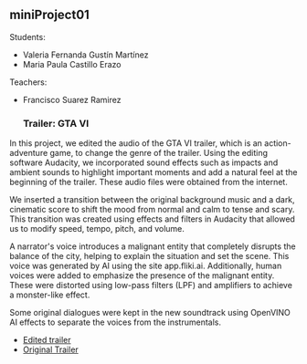 ## miniProject01
Students:
- Valeria Fernanda Gustín Martínez
- Maria Paula Castillo Erazo

Teachers:
- Francisco Suarez Ramirez

  ### Trailer: GTA VI
  
In this project, we edited the audio of the GTA VI trailer, which is an action-adventure game, to change the genre of the trailer. Using the editing software Audacity, we incorporated sound effects such as impacts and ambient sounds to highlight important moments and add a natural feel at the beginning of the trailer. These audio files were obtained from the internet.

We inserted a transition between the original background music and a dark, cinematic score to shift the mood from normal and calm to tense and scary. This transition was created using effects and filters in Audacity that allowed us to modify speed, tempo, pitch, and volume.

A narrator's voice introduces a malignant entity that completely disrupts the balance of the city, helping to explain the situation and set the scene. This voice was generated by AI using the site app.fliki.ai. Additionally, human voices were added to emphasize the presence of the malignant entity. These were distorted using low-pass filters (LPF) and amplifiers to achieve a monster-like effect.

Some original dialogues were kept in the new soundtrack using OpenVINO AI effects to separate the voices from the instrumentals.
   
- [Edited trailer]([http://www.limni.net](https://javerianacaliedu-my.sharepoint.com/:f:/g/personal/vfgustin_javerianacali_edu_co/Et3ZDEVaUUtBloFO-TvSUhgBcjIf6KvsDGxDYiBdkKolFg?e=xtaGWI))
- [Original Trailer]([http://www.limni.net](https://www.youtube.com/watch?v=QdBZY2fkU-0))
